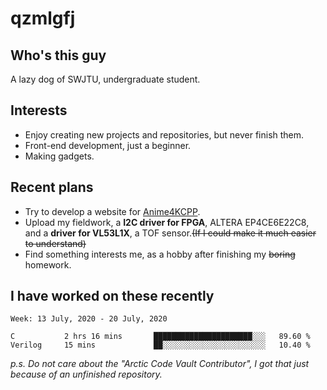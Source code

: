 # qzmlgfj

## Who's this guy

A lazy dog of SWJTU, undergraduate student.

## Interests

* Enjoy creating new projects and repositories, but never finish them.
* Front-end development, just a beginner.
* Making gadgets.

## Recent plans

* Try to develop a website for [Anime4KCPP](https://github.com/TianZerL/Anime4KCPP).
* Upload my fieldwork, a **I2C driver for FPGA**, ALTERA EP4CE6E22C8, and a **driver for VL53L1X**, a TOF sensor.~~(If I could make it much easier to understand)~~
* Find something interests me, as a hobby after finishing my ~~boring~~ homework.

## I have worked on these recently

<!--START_SECTION:waka-->
```text
Week: 13 July, 2020 - 20 July, 2020

C           2 hrs 16 mins       ██████████████████████░░░   89.60 % 
Verilog     15 mins             ██░░░░░░░░░░░░░░░░░░░░░░░   10.40 %
```
<!--END_SECTION:waka-->

*p.s.  Do not care about the "Arctic Code Vault Contributor", I got that just because of an unfinished repository.*

<!--
**qzmlgfj/qzmlgfj** is a ✨ _special_ ✨ repository because its `README.md` (this file) appears on your GitHub profile.

Here are some ideas to get you started:

- 🔭 I’m currently working on ...
- 🌱 I’m currently learning ...
- 👯 I’m looking to collaborate on ...
- 🤔 I’m looking for help with ...
- 💬 Ask me about ...
- 📫 How to reach me: ...
- 😄 Pronouns: ...
- ⚡ Fun fact: ...
-->
